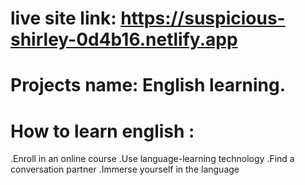  # live site link: https://suspicious-shirley-0d4b16.netlify.app
 
 # Projects name: English learning.

 # How to learn english :
 .Enroll in an online course
 .Use language-learning technology
 .Find a conversation partner
 .Immerse yourself in the language